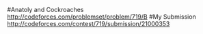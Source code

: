 #Anatoly and Cockroaches
http://codeforces.com/problemset/problem/719/B
#My Submission
http://codeforces.com/contest/719/submission/21000353
